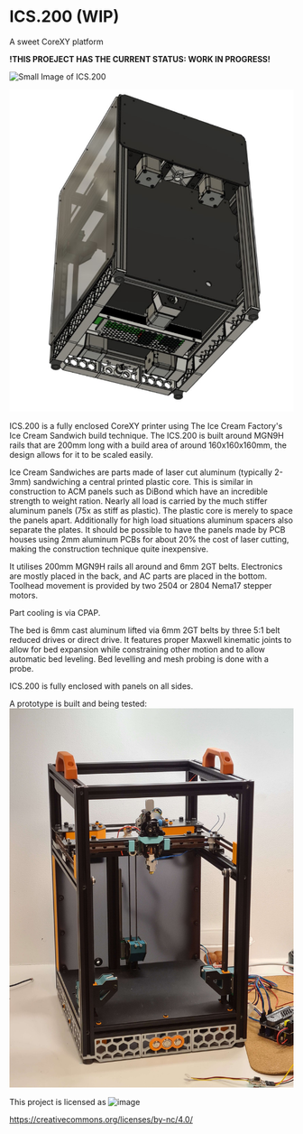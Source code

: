 # ICS.200 **(WIP)**
A sweet CoreXY platform

**!THIS PROEJECT HAS THE CURRENT STATUS: WORK IN PROGRESS!**

 ![Small Image of ICS.200](https://github.com/CORELabs3D/ICS.200/blob/main/Images/ICS.200v110.jpg)
 
 ![Small Image of ICS.200](https://github.com/CORELabs3D/ICS.200/blob/main/Images/ICS.200.3.jpg)

ICS.200 is a fully enclosed CoreXY printer using The Ice Cream Factory's Ice Cream Sandwich build technique. The ICS.200 is built around MGN9H rails that are 200mm long with a build area of around 160x160x160mm, the design allows for it to be scaled easily. 

Ice Cream Sandwiches are parts made of laser cut aluminum (typically 2-3mm) sandwiching a central printed plastic core.  This is similar in construction to ACM panels such as DiBond which have an incredible strength to weight ration.  Nearly all load is carried by the much stiffer aluminum panels (75x as stiff as plastic).  The plastic core is merely to space the panels apart. Additionally for high load situations aluminum spacers also separate the plates. It should be possible to have the panels made by PCB houses using 2mm aluminum PCBs for about 20% the cost of laser cutting, making the construction technique quite inexpensive.

It utilises 200mm MGN9H rails all around and 6mm 2GT belts.
Electronics are mostly placed in the back, and AC parts are placed in the bottom.
Toolhead movement is provided by two 2504 or 2804 Nema17 stepper motors.
 
Part cooling is via CPAP.

The bed is 6mm cast aluminum lifted via 6mm 2GT belts by three 5:1 belt reduced drives or direct drive. It features proper Maxwell kinematic joints to allow for bed expansion while constraining other motion and to allow automatic bed leveling.   Bed levelling and mesh probing is done with a probe.

ICS.200 is fully enclosed with panels on all sides.

A prototype is built and being tested:
![Small Image of ICS.200 Prototype](https://github.com/CORELabs3D/ICS.200/blob/main/Images/ICS.200prototype.jpg)

This project is licensed as
![image](https://user-images.githubusercontent.com/37383368/139769027-7267da5b-7f58-499d-96bc-e41d164a3aac.png)

https://creativecommons.org/licenses/by-nc/4.0/
